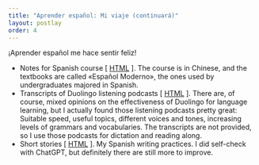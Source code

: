 ```yaml
---
title: "Aprender español: Mi viaje (continuará)"
layout: postlay
order: 4
---
```


<p>¡Aprender español me hace sentir feliz!</p>

<ul>
  <li>Notes for Spanish course
  [ <a href="{{ site.url }}{{ site.baseurl }}/_data/files/Spanish/Modern_Spanish/index.html" target="_blank">HTML</a> ]. The course is in Chinese, and the textbooks are called &laquo;Español Moderno&raquo;, the ones used by undergraduates majored in Spanish.</li>
  <li>Transcripts of Duolingo listening podcasts
  [ <a href="{{ site.url }}{{ site.baseurl }}/_data/files/Spanish/Duolingo/index.html" target="_blank">HTML</a> ]. There are, of course, mixed opinions on the effectiveness of Duolingo for language learning, but I actually found those listening podcasts pretty great: Suitable speed, useful topics, different voices and tones, increasing levels of grammars and vocabularies. The transcripts are not provided, so I use those podcasts for dictation and reading along.</li>
  <li>Short stories
  [ <a href="{{ site.url }}{{ site.baseurl }}/_data/files/Spanish/Historias.html" target="_blank">HTML</a> ]. My Spanish writing practices. I did self-check with ChatGPT, but definitely there are still more to improve.</li>
</ul>